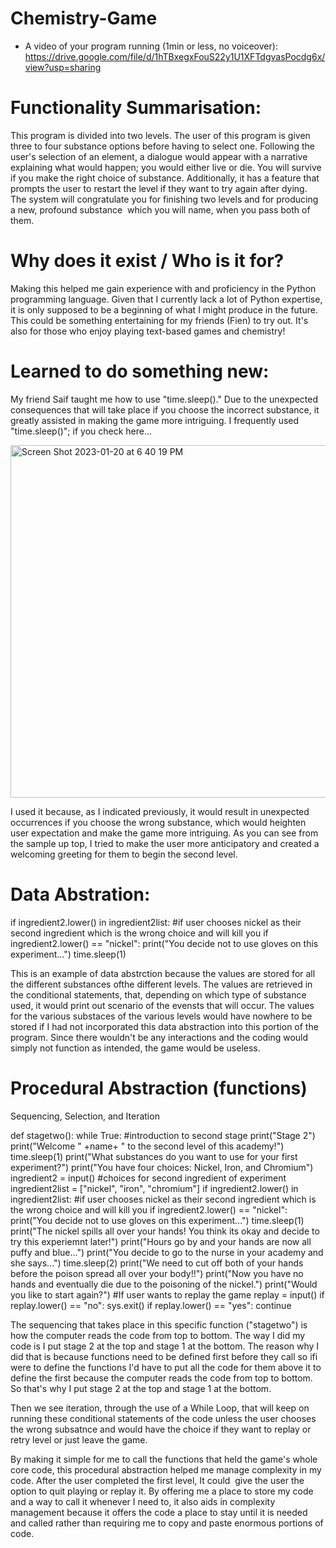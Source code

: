 # Chemistry-Game

* A video of your program running (1min or less, no voiceover):
https://drive.google.com/file/d/1hTBxegxFouS22y1U1XFTdgvasPocdg6x/view?usp=sharing
# Functionality Summarisation:
This program is divided into two levels. The user of this program is given three to four substance options before having to select one. Following the user's selection of an element, a dialogue would appear with a narrative explaining what would happen; you would either live or die. You will survive if you make the right choice of substance. Additionally, it has a feature that prompts the user to restart the level if they want to try again after dying. The system will congratulate you for finishing two levels and for producing a new, profound substance  which you will name, when you pass both of them. 

# Why does it exist / Who is it for?
Making this helped me gain experience with and proficiency in the Python programming language. Given that I currently lack a lot of Python expertise, it is only supposed to be a beginning of what I might produce in the future. This could be something entertaining for my friends (Fien) to try out. It's also for those who enjoy playing text-based games and chemistry! 

# Learned to do something new:
My friend Saif taught me how to use "time.sleep()." Due to the unexpected consequences that will take place if you choose the incorrect substance, it greatly assisted in making the game more intriguing. I frequently used "time.sleep()"; if you check here...

<img width="564" alt="Screen Shot 2023-01-20 at 6 40 19 PM" src="https://user-images.githubusercontent.com/112869836/213741727-e4e4809e-9dc1-42d2-b9b1-ae03d8a2c127.png">

I used it because, as I indicated previously, it would result in unexpected occurrences if you choose the wrong substance, which would heighten user expectation and make the game more intriguing. As you can see from the sample up top, I tried to make the user more anticipatory and created a welcoming greeting for them to begin the second level.

# Data Abstration:
if ingredient2.lower() in ingredient2list:
      #if user chooses nickel as their second ingredient which is the wrong choice and will kill you
      if ingredient2.lower() == "nickel":
        print("You decide not to use gloves on this experiment...")
        time.sleep(1)
  
 This is an example of data abstrction because the values are stored for all the different substances ofthe different levels. The values are retrieved in the conditional statements, that, depending on which type of substance used, it would print out scenario of the evensts that will occur. The values for the various substaces of the various levels would have nowhere to be stored if I had not incorporated this data abstraction into this portion of the program. Since there wouldn't be any interactions and the coding would simply not function as intended, the game would be useless.
 
# Procedural Abstraction (functions)
Sequencing, Selection, and Iteration

def stagetwo():
  while True:
    #introduction to second stage
    print("Stage 2")
    print("Welcome " +name+ " to the second level of this academy!")
    time.sleep(1)
    print("What substances do you want to use for your first experiment?")
    print("You have four choices: Nickel, Iron, and Chromium")
    ingredient2 = input()
    #choices for second ingredient of experiment
    ingredient2list = ["nickel", "iron", "chromium"]
    if ingredient2.lower() in ingredient2list:
      #if user chooses nickel as their second ingredient which is the wrong choice and will kill you
      if ingredient2.lower() == "nickel":
        print("You decide not to use gloves on this experiment...")
        time.sleep(1)
        print("The nickel spills all over your hands! You think its okay and decide to try this experiemnt later!")
        print("Hours go by and your hands are now all puffy and blue...")
        print("You decide to go to the nurse in your academy and she says...")
        time.sleep(2)
        print("We need to cut off both of your hands before the poison spread all over your body!!")
        print("Now you have no hands and eventually die due to the poisoning of the nickel.")
        print("Would you like to start again?")
        #If user wants to replay the game
        replay = input()
        if replay.lower() == "no":
          sys.exit()
        if replay.lower() == "yes":
          continue
      
 The sequencing that takes place in this specific function ("stagetwo") is how the computer reads the code from top to bottom. The way I did my code is I put stage 2 at the top and stage 1 at the bottom. The reason why I did that is because functions need to be defined first before they call so ifi were to define the functions I'd have to put all the code for them above it to define the first because the computer reads the code from top to bottom. So that's why I put stage 2 at the top and stage 1 at the bottom.
 
Then we see iteration, through the use of a While Loop, that will keep on running these conditional statements of the code unless the user chooses the wrong subsatnce and would have the choice if they want to replay or retry level or just leave the game.

By making it simple for me to call the functions that held the game's whole core code, this procedural abstraction helped me manage complexity in my code. After the user completed the first level, It could  give the user the option to quit playing or replay it. By offering me a place to store my code and a way to call it whenever I need to, it also aids in complexity management because it offers the code a place to stay until it is needed and called rather than requiring me to copy and paste enormous portions of code.
    
